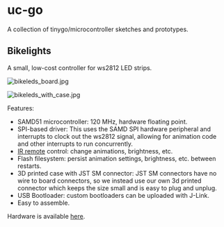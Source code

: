 # uc-go

A collection of tinygo/microcontroller sketches and prototypes.

## Bikelights

A small, low-cost controller for ws2812 LED strips.

![bikeleds_board.jpg](https://minor-industries.sfo2.digitaloceanspaces.com/hw/bikeleds_board.jpg "bikeleds_board.jpg")

![bikeleds_with_case.jpg](https://minor-industries.sfo2.digitaloceanspaces.com/hw/bikeleds_with_case.jpg "bikeleds_with_case.jpg")

Features:

- SAMD51 microcontroller: 120 MHz, hardware floating point.
- SPI-based driver: This uses the SAMD SPI hardware peripheral and interrupts to clock out the ws2812 signal, allowing
  for animation code and other interrupts to run concurrently.
- [IR remote](https://adafruit.com/product/389) control: change animations, brightness, etc.
- Flash filesystem: persist animation settings, brightness, etc. between restarts.
- 3D printed case with JST SM connector: JST SM connectors have no wire to board connectors, so we instead use our own 3d printed connector which keeps the size small and is easy to plug and unplug.
- USB Bootloader: custom bootloaders can be uploaded with J-Link.
- Easy to assemble.

Hardware is available [here](https://github.com/minor-industries/hardware/tree/main/bikeleds). 

